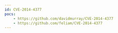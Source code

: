 ```yaml
---
id: CVE-2014-4377
pocs:
    - https://github.com/davidmurray/CVE-2014-4377
    - https://github.com/feliam/CVE-2014-4377
---
```

